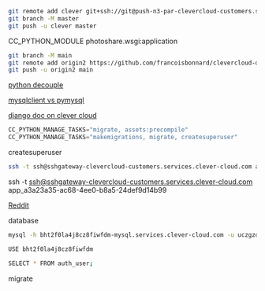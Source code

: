 
```bash
git remote add clever git+ssh://git@push-n3-par-clevercloud-customers.services.clever-cloud.com/app_a3a23a35-ac68-4ee0-b8a5-24def9d14b99.git
git branch -M master
git push -u clever master
```


CC_PYTHON_MODULE photoshare.wsgi:application

``` bash
git branch -M main
git remote add origin2 https://github.com/francoisbonnard/clevercloud-django2.git
git push -u origin2 main
```

[python decouple](https://pypi.org/project/python-decouple/)

[mysqlclient vs pymysql](https://stackoverflow.com/questions/43102442/whats-the-difference-between-mysqldb-mysqlclient-and-mysql-connector-python)

[django doc on clever cloud](https://developers.clever-cloud.com/guides/python-django-sample/)


```python
CC_PYTHON_MANAGE_TASKS="migrate, assets:precompile"
CC_PYTHON_MANAGE_TASKS="makemigrations, migrate, createsuperuser"
```

createsuperuser

```bash
ssh -t ssh@sshgateway-clevercloud-customers.services.clever-cloud.com app_a3a23a35-ac68-4ee0-b8a5-24def9d
```
ssh -t ssh@sshgateway-clevercloud-customers.services.clever-cloud.com app_a3a23a35-ac68-4ee0-b8a5-24def9d14b99

[Reddit](https://www.reddit.com/r/django/comments/1c329xo/how_to_create_a_superuser_on_paas_without_using/)

database

```bash
mysql -h bht2f0la4j8cz8fiwfdm-mysql.services.clever-cloud.com -u uczgzdxr8ml1xeex -P3306 -p bht2f0la4j8cz8fiwfdm

USE bht2f0la4j8cz8fiwfdm

SELECT * FROM auth_user;

```

migrate